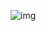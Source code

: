 

![img](https://recruzit.com/wp-content/uploads/edd/2023/10/frontend-design-roadmap-1-1024x512.jpeg)